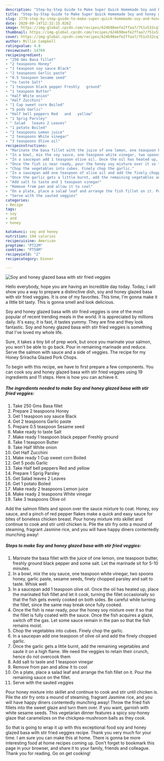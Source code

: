 ```yaml
---
description: "Step-by-Step Guide to Make Super Quick Homemade Soy and honey glazed basa with stir fried veggies"
title: "Step-by-Step Guide to Make Super Quick Homemade Soy and honey glazed basa with stir fried veggies"
slug: 1778-step-by-step-guide-to-make-super-quick-homemade-soy-and-honey-glazed-basa-with-stir-fried-veggies
date: 2020-09-14T12:32:15.026Z
image: https://img-global.cpcdn.com/recipes/624b98eefe2ffaa7/751x532cq70/soy-and-honey-glazed-basa-with-stir-fried-veggies-recipe-main-photo.jpg
thumbnail: https://img-global.cpcdn.com/recipes/624b98eefe2ffaa7/751x532cq70/soy-and-honey-glazed-basa-with-stir-fried-veggies-recipe-main-photo.jpg
cover: https://img-global.cpcdn.com/recipes/624b98eefe2ffaa7/751x532cq70/soy-and-honey-glazed-basa-with-stir-fried-veggies-recipe-main-photo.jpg
author: Millie Campbell
ratingvalue: 4.8
reviewcount: 14769
recipeingredient:
- "250 Gms Basa fillet"
- "2 teaspoons Honey"
- "1 teaspoon soy sauce Black"
- "2 teaspoons Garlic paste"
- "0.5 teaspoon Sesame seed"
- "to taste Salt"
- "1 teaspoon black pepper Freshly   ground"
- "1 teaspoon Butter"
- "Half White onion"
- "Half Zucchini"
- "1 Cup sweet corn Boiled"
- "5 pods Garlic"
- "Half bell peppers Red   and   yellow"
- "1 Sprig Parsley"
- " Salad   leaves 2 Leaves"
- "1 potato Boiled"
- "2 teaspoons Lemon juice"
- "2 teaspoons White vinegar"
- "3 teaspoons Olive oil"
recipeinstructions:
- "Marinate the basa fillet with the juice of one lemon, one teaspoon butter, freshly ground black pepper and some salt. Let the marinade sit for 5-10 minutes."
- "In a bowl, mix the soy sauce, one teaspoon white vinegar, two spoons honey, garlic paste, sesame seeds, finely chopped parsley and salt to taste. Whisk well"
- "In a saucepan add 1 teaspoon olive oil. Once the oil has heated up, place the marinated fish fillet and let it cook, turning the fillet occasionally so that the fish gets evenly cooked on both sides. Be careful while turning the fillet, since the same may break once fully cooked."
- "Once the fish is near ready, pour the honey soy mixture over it so that the fillet is fully coated with the sauce. Once the fish acquires a glaze, switch off the gas. Let some sauce remain in the pan so that the fish remains moist."
- "Chop the vegetables into cubes. Finely chop the garlic."
- "In a saucepan add one teaspoon of olive oil and add the finely chopped garlic."
- "Once the garlic gets a little burnt, add the remaining vegetables and saute it on a high flame. We need the veggies to retain their crunch, hence do not overcook them"
- "Add salt to taste and 1 teaspoon vinegar"
- "Remove from pan and allow it to cool"
- "On a plate, place a salad leaf and arrange the fish fillet on it. Pour the remaining sauce on the fillet."
- "Serve with the sauted veggies"
categories:
- Recipe
tags:
- soy
- and
- honey

katakunci: soy and honey 
nutrition: 194 calories
recipecuisine: American
preptime: "PT22M"
cooktime: "PT58M"
recipeyield: "2"
recipecategory: Dinner

---
```



![Soy and honey glazed basa with stir fried veggies](https://img-global.cpcdn.com/recipes/624b98eefe2ffaa7/751x532cq70/soy-and-honey-glazed-basa-with-stir-fried-veggies-recipe-main-photo.jpg)

Hello everybody, hope you are having an incredible day today. Today, I will show you a way to prepare a distinctive dish, soy and honey glazed basa with stir fried veggies. It is one of my favorites. This time, I'm gonna make it a little bit tasty. This is gonna smell and look delicious.

Soy and honey glazed basa with stir fried veggies is one of the most popular of recent trending meals in the world. It is appreciated by millions daily. It's easy, it is fast, it tastes yummy. They are fine and they look fantastic. Soy and honey glazed basa with stir fried veggies is something that I've loved my whole life.

Sure, it takes a tiny bit of prep work, but once you marinate your salmon, you won&#39;t be able to go back. Pour in remaining marinade and reduce. Serve the salmon with sauce and a side of veggies. The recipe for my Honey Sriracha Glazed Pork Chops.


To begin with this recipe, we have to first prepare a few components. You can cook soy and honey glazed basa with stir fried veggies using 19 ingredients and 11 steps. Here is how you can achieve it.

<!--inarticleads1-->

##### The ingredients needed to make Soy and honey glazed basa with stir fried veggies:

1. Take 250 Gms Basa fillet
1. Prepare 2 teaspoons Honey
1. Get 1 teaspoon soy sauce Black
1. Get 2 teaspoons Garlic paste
1. Prepare 0.5 teaspoon Sesame seed
1. Make ready to taste Salt
1. Make ready 1 teaspoon black pepper Freshly   ground
1. Take 1 teaspoon Butter
1. Take Half White onion
1. Get Half Zucchini
1. Make ready 1 Cup sweet corn Boiled
1. Get 5 pods Garlic
1. Take Half bell peppers Red   and   yellow
1. Prepare 1 Sprig Parsley
1. Get  Salad   leaves 2 Leaves
1. Get 1 potato Boiled
1. Make ready 2 teaspoons Lemon juice
1. Make ready 2 teaspoons White vinegar
1. Take 3 teaspoons Olive oil


Add the salmon fillets and spoon over the sauce mixture to coat. Honey, soy sauce, and a pinch of red pepper flakes make a quick and easy sauce for bites of boneless chicken breast. Pour honey mixture into skillet and continue to cook and stir until chicken is. Pile the stir fry onto a mound of steaming, fragrant Jasmine rice, and you will have happy diners contentedly munching away! 

<!--inarticleads2-->

##### Steps to make Soy and honey glazed basa with stir fried veggies:

1. Marinate the basa fillet with the juice of one lemon, one teaspoon butter, freshly ground black pepper and some salt. Let the marinade sit for 5-10 minutes.
1. In a bowl, mix the soy sauce, one teaspoon white vinegar, two spoons honey, garlic paste, sesame seeds, finely chopped parsley and salt to taste. Whisk well
1. In a saucepan add 1 teaspoon olive oil. Once the oil has heated up, place the marinated fish fillet and let it cook, turning the fillet occasionally so that the fish gets evenly cooked on both sides. Be careful while turning the fillet, since the same may break once fully cooked.
1. Once the fish is near ready, pour the honey soy mixture over it so that the fillet is fully coated with the sauce. Once the fish acquires a glaze, switch off the gas. Let some sauce remain in the pan so that the fish remains moist.
1. Chop the vegetables into cubes. Finely chop the garlic.
1. In a saucepan add one teaspoon of olive oil and add the finely chopped garlic.
1. Once the garlic gets a little burnt, add the remaining vegetables and saute it on a high flame. We need the veggies to retain their crunch, hence do not overcook them
1. Add salt to taste and 1 teaspoon vinegar
1. Remove from pan and allow it to cool
1. On a plate, place a salad leaf and arrange the fish fillet on it. Pour the remaining sauce on the fillet.
1. Serve with the sauted veggies


Pour honey mixture into skillet and continue to cook and stir until chicken is. Pile the stir fry onto a mound of steaming, fragrant Jasmine rice, and you will have happy diners contentedly munching away! Throw the fried fish fillets into the sweet glaze and turn them over. If you want, garnish with white sesame seeds. This vegetarian dinner features a spicy soy-honey glaze that caramelizes on the chickpea-mushroom balls as they cook. 

So that is going to wrap it up with this exceptional food soy and honey glazed basa with stir fried veggies recipe. Thank you very much for your time. I am sure you can make this at home. There is gonna be more interesting food at home recipes coming up. Don't forget to bookmark this page in your browser, and share it to your family, friends and colleague. Thank you for reading. Go on get cooking!
